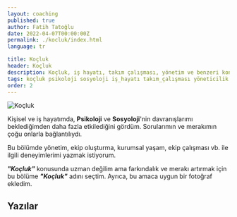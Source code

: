 ```yaml
---
layout: coaching
published: true
author: Fatih Tatoğlu
date: 2022-04-07T00:00:00Z
permalink: ./kocluk/index.html
language: tr

title: Koçluk
header: Koçluk
description: Koçluk, iş hayatı, takım çalışması, yönetim ve benzeri konularda yazdığım yazıların olduğu bölümün ana sayfası.
tags: koçluk psikoloji sosyoloji iş_hayatı takım_çalışması yöneticilik
order: 2
---
```


![Koçluk](../../image/coaching.jpg "Min An - Ormanın Ortasında Motosiklet Süren İki Kişi Kaynak: [Pexels](https://www.pexels.com/tr-tr/fotograf/ormanin-ortasinda-motosiklet-suren-iki-kisi-fotografi-1006116/)")

Kişisel ve iş hayatımda, **Psikoloji** ve **Sosyoloji**'nin davranışlarımı beklediğimden daha fazla etkilediğini gördüm. Sorularımın ve merakımın çoğu onlarla bağlantılıydı.

Bu bölümde yönetim, ekip oluşturma, kurumsal yaşam, ekip çalışması vb. ile ilgili deneyimlerimi yazmak istiyorum.

***"Koçluk"*** konusunda uzman değilim ama farkındalık ve merakı artırmak için bu bölüme ***"Koçluk"*** adını seçtim. Ayrıca, bu amaca uygun bir fotoğraf ekledim.

## Yazılar
